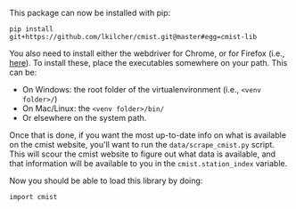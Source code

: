 This package can now be installed with pip:

    pip install git+https://github.com/lkilcher/cmist.git@master#egg=cmist-lib

You also need to install either the webdriver for Chrome, or for Firefox (i.e., [here](https://www.selenium.dev/documentation/webdriver/getting_started/install_drivers/)). To install these, place the executables somewhere on your path. This can be:

- On Windows: the root folder of the virtualenvironment (i.e., `<venv folder>/`)
- On Mac/Linux: the `<venv folder>/bin/`
- Or elsewhere on the system path.

Once that is done, if you want the most up-to-date info on what is available on the cmist website, you'll want to run the `data/scrape_cmist.py` script. This will scour the cmist website to figure out what data is available, and that information will be available to you in the `cmist.station_index` variable.

Now you should be able to load this library by doing:

    import cmist
    
